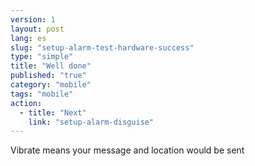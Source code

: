 ```yaml
---
version: 1
layout: post
lang: es
slug: "setup-alarm-test-hardware-success"
type: "simple"
title: "Well done"
published: "true"
category: "mobile"
tags: "mobile"
action: 
  - title: "Next"
    link: "setup-alarm-disguise"
---
```


Vibrate means your message and location would be sent